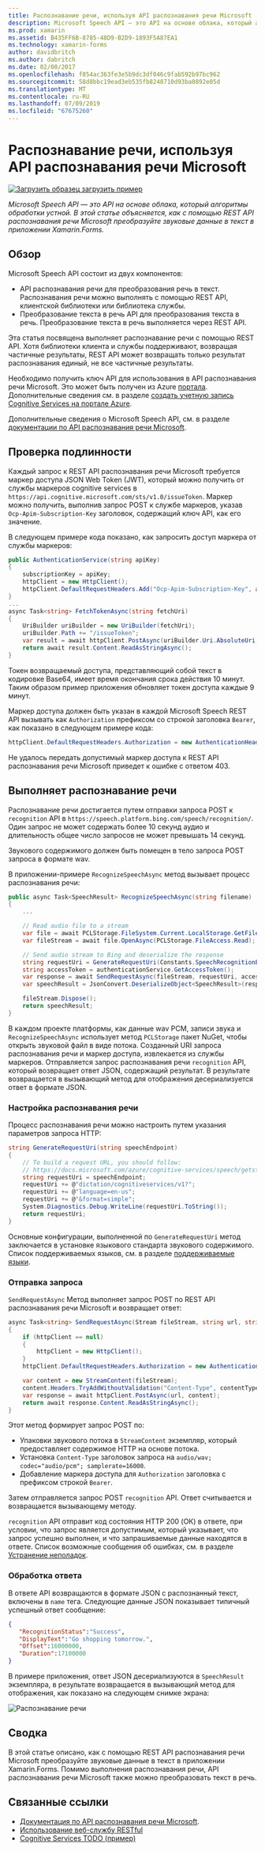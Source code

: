 ```yaml
---
title: Распознавание речи, используя API распознавания речи Microsoft
description: Microsoft Speech API — это API на основе облака, который алгоритмы обработки устной. В этой статье объясняется, как с помощью REST API распознавания речи Microsoft преобразуйте звуковые данные в текст в приложении Xamarin.Forms.
ms.prod: xamarin
ms.assetid: B435FF6B-8785-48D9-B2D9-1893F5A87EA1
ms.technology: xamarin-forms
author: davidbritch
ms.author: dabritch
ms.date: 02/08/2017
ms.openlocfilehash: f854ac363fe3e5b9dc3df046c9fab592b97bc962
ms.sourcegitcommit: 58d8bbc19ead3eb535fb8248710d93ba0892e05d
ms.translationtype: MT
ms.contentlocale: ru-RU
ms.lasthandoff: 07/09/2019
ms.locfileid: "67675260"
---
```

# <a name="speech-recognition-using-the-microsoft-speech-api"></a>Распознавание речи, используя API распознавания речи Microsoft

[![Загрузить образец](~/media/shared/download.png) загрузить пример](https://developer.xamarin.com/samples/xamarin-forms/WebServices/TodoCognitiveServices/)

_Microsoft Speech API — это API на основе облака, который алгоритмы обработки устной. В этой статье объясняется, как с помощью REST API распознавания речи Microsoft преобразуйте звуковые данные в текст в приложении Xamarin.Forms._

## <a name="overview"></a>Обзор

Microsoft Speech API состоит из двух компонентов:

- API распознавания речи для преобразования речь в текст. Распознавания речи можно выполнять с помощью REST API, клиентской библиотеки или библиотека службы.
- Преобразование текста в речь API для преобразования текста в речь. Преобразование текста в речь выполняется через REST API.

Эта статья посвящена выполняет распознавание речи с помощью REST API. Хотя библиотеки клиента и службы поддерживают, возвращая частичные результаты, REST API может возвращать только результат распознавания единый, не все частичные результаты.

Необходимо получить ключ API для использования в API распознавания речи Microsoft. Это может быть получен из Azure [портала](https://portal.azure.com/). Дополнительные сведения см. в разделе [создать учетную запись Cognitive Services на портале Azure](/azure/cognitive-services/cognitive-services-apis-create-account).

Дополнительные сведения о Microsoft Speech API, см. в разделе [документации по API распознавания речи Microsoft](/azure/cognitive-services/speech/home/).

## <a name="authentication"></a>Проверка подлинности

Каждый запрос к REST API распознавания речи Microsoft требуется маркер доступа JSON Web Token (JWT), который можно получить от службы маркеров cognitive services в `https://api.cognitive.microsoft.com/sts/v1.0/issueToken`. Маркер можно получить, выполнив запрос POST к службе маркеров, указав `Ocp-Apim-Subscription-Key` заголовок, содержащий ключ API, как его значение.

В следующем примере кода показано, как запросить доступ маркера от службы маркеров:

```csharp
public AuthenticationService(string apiKey)
{
    subscriptionKey = apiKey;
    httpClient = new HttpClient();
    httpClient.DefaultRequestHeaders.Add("Ocp-Apim-Subscription-Key", apiKey);
}
...
async Task<string> FetchTokenAsync(string fetchUri)
{
    UriBuilder uriBuilder = new UriBuilder(fetchUri);
    uriBuilder.Path += "/issueToken";
    var result = await httpClient.PostAsync(uriBuilder.Uri.AbsoluteUri, null);
    return await result.Content.ReadAsStringAsync();
}
```

Токен возвращаемый доступа, представляющий собой текст в кодировке Base64, имеет время окончания срока действия 10 минут. Таким образом пример приложения обновляет токен доступа каждые 9 минут.

Маркер доступа должен быть указан в каждой Microsoft Speech REST API вызывать как `Authorization` префиксом со строкой заголовка `Bearer`, как показано в следующем примере кода:

```csharp
httpClient.DefaultRequestHeaders.Authorization = new AuthenticationHeaderValue("Bearer", bearerToken);
```

Не удалось передать допустимый маркер доступа к REST API распознавания речи Microsoft приведет к ошибке с ответом 403.

## <a name="performing-speech-recognition"></a>Выполняет распознавание речи

Распознавание речи достигается путем отправки запроса POST к `recognition` API в `https://speech.platform.bing.com/speech/recognition/`. Один запрос не может содержать более 10 секунд аудио и длительность общее число запросов не может превышать 14 секунд.

Звукового содержимого должен быть помещен в тело запроса POST запроса в формате wav.

В приложении-примере `RecognizeSpeechAsync` метод вызывает процесс распознавания речи:

```csharp
public async Task<SpeechResult> RecognizeSpeechAsync(string filename)
{
    ...

    // Read audio file to a stream
    var file = await PCLStorage.FileSystem.Current.LocalStorage.GetFileAsync(filename);
    var fileStream = await file.OpenAsync(PCLStorage.FileAccess.Read);

    // Send audio stream to Bing and deserialize the response
    string requestUri = GenerateRequestUri(Constants.SpeechRecognitionEndpoint);
    string accessToken = authenticationService.GetAccessToken();
    var response = await SendRequestAsync(fileStream, requestUri, accessToken, Constants.AudioContentType);
    var speechResult = JsonConvert.DeserializeObject<SpeechResult>(response);

    fileStream.Dispose();
    return speechResult;
}
```

В каждом проекте платформы, как данные wav PCM, записи звука и `RecognizeSpeechAsync` использует метод `PCLStorage` пакет NuGet, чтобы открыть звуковой файл в виде потока. Созданный URI запроса распознавания речи и маркер доступа, извлекается из службы маркеров. Отправляется запрос распознавания речи `recognition` API, который возвращает ответ JSON, содержащий результат. В результате возвращается в вызывающий метод для отображения десериализуется ответ в формате JSON.

### <a name="configuring-speech-recognition"></a>Настройка распознавания речи

Процесс распознавания речи можно настроить путем указания параметров запроса HTTP:

```csharp
string GenerateRequestUri(string speechEndpoint)
{
    // To build a request URL, you should follow:
    // https://docs.microsoft.com/azure/cognitive-services/speech/getstarted/getstartedrest
    string requestUri = speechEndpoint;
    requestUri += @"dictation/cognitiveservices/v1?";
    requestUri += @"language=en-us";
    requestUri += @"&format=simple";
    System.Diagnostics.Debug.WriteLine(requestUri.ToString());
    return requestUri;
}
```

Основные конфигурации, выполненной по `GenerateRequestUri` метод заключается в установке языкового стандарта звукового содержимого. Список поддерживаемых языков, см. в разделе [поддерживаемые языки](/azure/cognitive-services/speech/api-reference-rest/supportedlanguages/).

### <a name="sending-the-request"></a>Отправка запроса

`SendRequestAsync` Метод выполняет запрос POST по REST API распознавания речи Microsoft и возвращает ответ:

```csharp
async Task<string> SendRequestAsync(Stream fileStream, string url, string bearerToken, string contentType)
{
    if (httpClient == null)
    {
        httpClient = new HttpClient();
    }
    httpClient.DefaultRequestHeaders.Authorization = new AuthenticationHeaderValue("Bearer", bearerToken);

    var content = new StreamContent(fileStream);
    content.Headers.TryAddWithoutValidation("Content-Type", contentType);
    var response = await httpClient.PostAsync(url, content);
    return await response.Content.ReadAsStringAsync();
}
```

Этот метод формирует запрос POST по:

- Упаковки звукового потока в `StreamContent` экземпляр, который предоставляет содержимое HTTP на основе потока.
- Установка `Content-Type` заголовок запроса на `audio/wav; codec="audio/pcm"; samplerate=16000`.
- Добавление маркера доступа для `Authorization` заголовка с префиксом строкой `Bearer`.

Затем отправляется запрос POST `recognition` API. Ответ считывается и возвращается вызывающему методу.

`recognition` API отправит код состояния HTTP 200 (ОК) в ответе, при условии, что запрос является допустимым, который указывает, что запрос успешно выполнен, и что запрашиваемые данные находятся в ответе. Список возможные сообщения об ошибках, см. в разделе [Устранение неполадок](/azure/cognitive-services/speech/troubleshooting).

### <a name="processing-the-response"></a>Обработка ответа

В ответе API возвращаются в формате JSON с распознанный текст, включены в `name` тега. Следующие данные JSON показывает типичный успешный ответ сообщение:

```json
{  
   "RecognitionStatus":"Success",
   "DisplayText":"Go shopping tomorrow.",
   "Offset":16000000,
   "Duration":17100000
}
```

В примере приложения, ответ JSON десериализуются в `SpeechResult` экземпляра, в результате возвращается в вызывающий метод для отображения, как показано на следующем снимке экрана:

![](speech-recognition-images/speech-recognition.png "Распознавание речи")

## <a name="summary"></a>Сводка

В этой статье описано, как с помощью REST API распознавания речи Microsoft преобразуйте звуковые данные в текст в приложении Xamarin.Forms. Помимо выполнения распознавания речи, API распознавания речи Microsoft также можно преобразовать текст в речь.

## <a name="related-links"></a>Связанные ссылки

- [Документация по API распознавания речи Microsoft](/azure/cognitive-services/speech/home/).
- [Использование веб-службу RESTful](~/xamarin-forms/data-cloud/web-services/rest.md)
- [Cognitive Services TODO (пример)](https://developer.xamarin.com/samples/xamarin-forms/WebServices/TodoCognitiveServices/)
